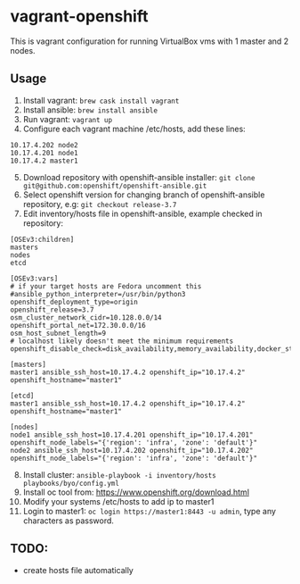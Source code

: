 # vagrant-openshift

This is vagrant configuration for running VirtualBox vms with 1 master and 2 nodes.

## Usage
1. Install vagrant: `brew cask install vagrant`
2. Install ansible: `brew install ansible`
3. Run vagrant: `vagrant up`
4. Configure each vagrant machine /etc/hosts, add these lines:
```
10.17.4.202 node2
10.17.4.201 node1
10.17.4.2 master1
```
5. Download repository with openshift-ansible installer: `git clone git@github.com:openshift/openshift-ansible.git`
6. Select openshift version for changing branch of openshift-ansible repository, e.g: `git checkout release-3.7`
7. Edit inventory/hosts file in openshift-ansible, example checked in repository:
```
[OSEv3:children]
masters
nodes
etcd

[OSEv3:vars]
# if your target hosts are Fedora uncomment this
#ansible_python_interpreter=/usr/bin/python3
openshift_deployment_type=origin
openshift_release=3.7
osm_cluster_network_cidr=10.128.0.0/14
openshift_portal_net=172.30.0.0/16
osm_host_subnet_length=9
# localhost likely doesn't meet the minimum requirements
openshift_disable_check=disk_availability,memory_availability,docker_storage

[masters]
master1 ansible_ssh_host=10.17.4.2 openshift_ip="10.17.4.2" openshift_hostname="master1"

[etcd]
master1 ansible_ssh_host=10.17.4.2 openshift_ip="10.17.4.2" openshift_hostname="master1"

[nodes]
node1 ansible_ssh_host=10.17.4.201 openshift_ip="10.17.4.201" openshift_node_labels="{'region': 'infra', 'zone': 'default'}"
node2 ansible_ssh_host=10.17.4.202 openshift_ip="10.17.4.202" openshift_node_labels="{'region': 'infra', 'zone': 'default'}"
```
8. Install cluster: `ansible-playbook -i inventory/hosts playbooks/byo/config.yml`
9. Install oc tool from: https://www.openshift.org/download.html
10. Modify your systems /etc/hosts to add ip to master1
11. Login to master1: `oc login https://master1:8443 -u admin`, type any characters as password.

## TODO:
* create hosts file automatically
